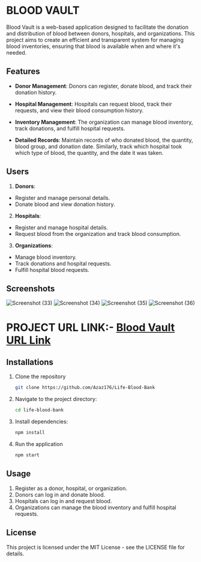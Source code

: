 # BLOOD VAULT
Blood Vault is a web-based application designed to facilitate the donation and distribution of blood between donors, hospitals, and organizations. This project aims to create an efficient and transparent system for managing blood inventories, ensuring that blood is available when and where it's needed.

## Features
- **Donor Management**: Donors can register, donate blood, and track their donation history.

- **Hospital Management**: Hospitals can request blood, track their requests, and view their blood consumption history.
- **Inventory Management**: The organization can manage blood inventory, track donations, and fulfill hospital requests.
- **Detailed Records**: Maintain records of who donated blood, the quantity, blood group, and donation date. Similarly, track which hospital took which type of blood, the quantity, and the date it was taken.

## Users
1. **Donors**:
- Register and manage personal details.
- Donate blood and view donation history.

2. **Hospitals**:
- Register and manage hospital details.
- Request blood from the organization and track blood consumption.
3. **Organizations**:
- Manage blood inventory.
- Track donations and hospital requests.
- Fulfill hospital blood requests.

## Screenshots
![Screenshot (33)](https://github.com/user-attachments/assets/4f393f67-97b7-4680-9c65-a589f83208c7)
![Screenshot (34)](https://github.com/user-attachments/assets/06a8cd9d-e52d-45ec-87b6-1f42e1c250cc)
![Screenshot (35)](https://github.com/user-attachments/assets/8fd88745-5f85-42b6-bfe9-318facd2ef3e)
![Screenshot (36)](https://github.com/user-attachments/assets/37a0d515-4d58-4c26-82c9-37ca800cd8e3)

# PROJECT URL LINK:- [Blood Vault URL Link](https://blood-vault.onrender.com/login)

## Installations
1. Clone the repository
   ```Bash
   git clone https://github.com/Azaz176/Life-Blood-Bank
   ```
2. Navigate to the project directory:
   ```Bash
   cd life-blood-bank
   ```
3. Install dependencies:
   ```Bash
   npm install
   ```
4. Run the application
   ```Bash
   npm start
   ```
## Usage
1. Register as a donor, hospital, or organization.
2. Donors can log in and donate blood.
3. Hospitals can log in and request blood.
4. Organizations can manage the blood inventory and fulfill hospital requests.

## License
This project is licensed under the MIT License - see the LICENSE file for details.





